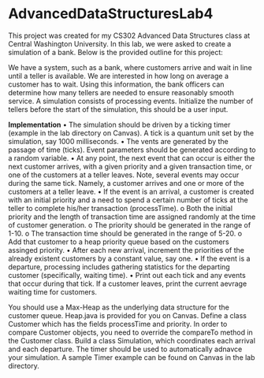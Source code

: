 # AdvancedDataStructuresLab4
This project was created for my CS302 Advanced Data Structures class at Central Washington University. In this lab, we were asked to create a simulation of a bank. Below is the provided outline for this project:

We have a system, such as a bank, where customers arrive and wait in line until a teller is available. We are
interested in how long on average a customer has to wait. Using this information, the bank officers can
determine how many tellers are needed to ensure reasonably smooth service. A simulation consists of
processing events. Initialize the number of tellers before the start of the simulation, this should be a user
input.

**Implementation**
• The simulation should be driven by a ticking timer (example in the lab directory on Canvas). A tick is a
quantum unit set by the simulation, say 1000 milliseconds.
• The vents are generated by the passage of time (ticks). Event parameters should be generated according
to a random variable.
• At any point, the next event that can occur is either the next customer arrives, with a given priority and a
given transaction time, or one of the customers at a teller leaves. Note, several events may occur during
the same tick. Namely, a customer arrives and one or more of the customers at a teller leave.
• If the event is an arrival, a customer is created with an initial priority and a need to spend a certain
number of ticks at the teller to complete his/her transaction (processTime).
o Both the initial priority and the length of transaction time are assigned randomly at the time of
customer generation.
o The priority should be generated in the range of 1-10.
o The transaction time should be generated in the range of 5-20.
o Add that customer to a heap priority queue based on the customers assinged priority.
• After each new arrival, increment the priorities of the already existent customers by a constant value, say
one.
• If the event is a departure, processing includes gathering statistics for the departing customer
(specifically, waiting time).
• Print out each tick and any events that occur during that tick. If a customer leaves, print the current
aevrage waiting time for customers.

You should use a Max-Heap as the underlying data structure for the customer queue. Heap.java is provided
for you on Canvas. Define a class Customer which has the fields processTime and priority. In order to
compare Customer objects, you need to override the compareTo method in the Customer class. Build a class
Simulation, which coordinates each arrival and each departure. The timer should be used to automatically
adnavce your simulation. A sample Timer example can be found on Canvas in the lab directory.
